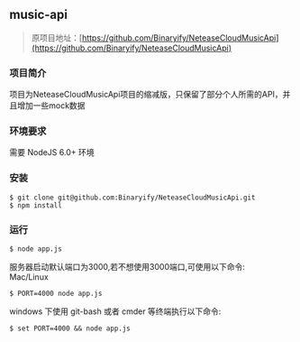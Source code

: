 ## music-api
> 原项目地址：[https://github.com/Binaryify/NeteaseCloudMusicApi](https://github.com/Binaryify/NeteaseCloudMusicApi)

### 项目简介
项目为NeteaseCloudMusicApi项目的缩减版，只保留了部分个人所需的API，并且增加一些mock数据

### 环境要求
需要 NodeJS 6.0+ 环境

### 安装  
``` shell
$ git clone git@github.com:Binaryify/NeteaseCloudMusicApi.git
$ npm install
```
### 运行
``` shell
$ node app.js 
```
服务器启动默认端口为3000,若不想使用3000端口,可使用以下命令:  
Mac/Linux
```shell
$ PORT=4000 node app.js
```

windows 下使用 git-bash 或者 cmder 等终端执行以下命令:  
```shell
$ set PORT=4000 && node app.js
```
